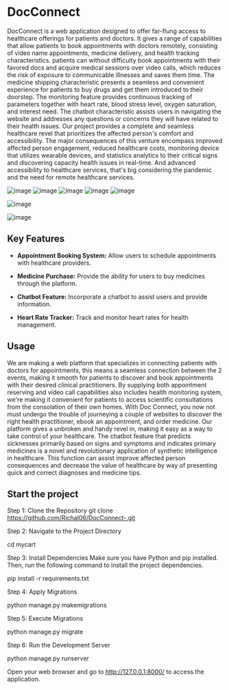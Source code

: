 # DocConnect

DocConnect is a web application designed to offer far-flung access to healthcare offerings for patients and doctors. It gives a range of capabilities that allow patients to book appointments with doctors remotely, consisting of video name appointments, medicine delivery, and health tracking characteristics. patients can without difficulty book appointments with their favored docs and acquire medical sessions over video calls, which reduces the risk of exposure to communicable illnesses and saves them time. The medicine shipping characteristic presents a seamless and convenient experience for patients to buy drugs and get them introduced to their doorstep. The monitoring feature provides continuous tracking of parameters together with heart rate, blood stress level, oxygen saturation, and interest need. The chatbot characteristic assists users in navigating the website and addresses any questions or concerns they will have related to their health issues. Our project provides a complete and seamless healthcare revel that prioritizes the affected person's comfort and accessibility. The major consequences of this venture encompass improved affected person engagement, reduced healthcare costs, monitoring device that utilizes wearable devices, and statistics analytics to their critical signs and discovering capacity health issues in real-time. And advanced accessibility to healthcare services, that's big considering the pandemic and the need for remote healthcare services.

![image](https://github.com/Richal06/DocConnect-/assets/112752643/0544cef2-c209-4cb4-8b59-df95d7e72fec)
![image](https://github.com/Richal06/DocConnect-/assets/112752643/1da2f390-ecff-415f-9ae8-a99b1fec6fce)
![image](https://github.com/Richal06/DocConnect-/assets/112752643/18219c32-9dce-4b6e-bb78-e52662b95be5)
![image](https://github.com/Richal06/DocConnect-/assets/112752643/d32112d5-9322-496c-b7dd-09fd1e90518c)
![image](https://github.com/Richal06/DocConnect-/assets/112752643/b187aefb-f2fe-4904-a4a6-7fd68bb94d52)

![image](https://github.com/Richal06/DocConnect-/assets/112752643/572976c6-fcf8-46a7-8f97-d1e444c38b36)

![image](https://github.com/Richal06/DocConnect-/assets/112752643/91fefdf4-4e60-4d2a-b78a-dd4b556c4d4e)







## Key Features

- **Appointment Booking System:** Allow users to schedule appointments with healthcare providers.

- **Medicine Purchase:** Provide the ability for users to buy medicines through the platform.

- **Chatbot Feature:** Incorporate a chatbot to assist users and provide information.

- **Heart Rate Tracker:** Track and monitor heart rates for health management.

## Usage

We are making a web platform that specializes in connecting patients with doctors for appointments, this means a seamless connection between the 2 events, making it smooth for patients to discover and book appointments with their desired clinical practitioners. By supplying both appointment reserving and video call capabilities also includes health monitoring system, we're making it convenient for patients to access scientific consultations from the consolation of their own homes. With Doc Connect, you now not must undergo the trouble of journeying a couple of websites to discover the right health practitioner, ebook an appointment, and order medicine. Our platform gives a unbroken and handy revel in, making it easy as a way to take control of your healthcare.
The chatbot feature that predicts sicknesses primarily based on signs and symptoms and indicates primary medicines is a novel and revolutionary application of synthetic intelligence in healthcare. This function can assist improve affected person consequences and decrease the value of healthcare by way of presenting quick and correct diagnoses and medicine tips.

## Start the project
Step 1: Clone the Repository
git clone https://github.com/Richal06/DocConnect-.git

Step 2: Navigate to the Project Directory

cd mycart

Step 3: Install Dependencies
Make sure you have Python and pip installed. Then, run the following command to install the project dependencies.

pip install -r requirements.txt

Step 4: Apply Migrations

python manage.py makemigrations

Step 5: Execute Migrations

python manage.py migrate

Step 6: Run the Development Server

python manage.py runserver

Open your web browser and go to http://127.0.0.1:8000/ to access the application.
